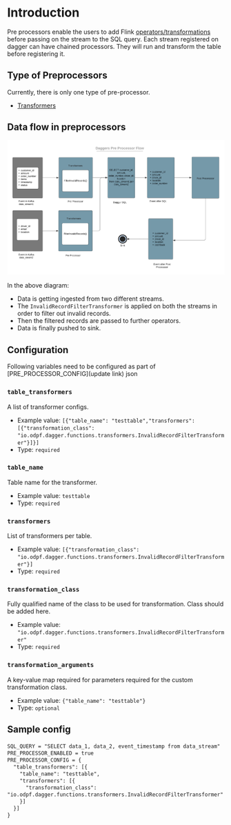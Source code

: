# Introduction
Pre processors enable the users to add Flink [operators/transformations](https://ci.apache.org/projects/flink/flink-docs-release-1.9/dev/stream/operators) before passing on the stream to the SQL query. Each stream registered on dagger can have chained processors. They will run and transform the table before registering it.

## Type of Preprocessors
Currently, there is only one type of pre-processor. 
* [Transformers](docs/../../guides/use_transformer.md)

## Data flow in preprocessors

<p align="center">
  <img src="../assets/pre-processor.png" />
</p>

In the above diagram:
* Data is getting ingested from two different streams.
* The `InvalidRecordFilterTransformer` is applied on both the streams in order to filter out invalid records.
* Then the filtered records are passed to further operators.
* Data is finally pushed to sink.
## Configuration

Following variables need to be configured as part of [PRE_PROCESSOR_CONFIG](update link) json

### `table_transformers`

A list of transformer configs.

* Example value: `[{"table_name": "testtable","transformers": [{"transformation_class": "io.odpf.dagger.functions.transformers.InvalidRecordFilterTransformer"}]}]`
* Type: `required`

### `table_name`

Table name for the transformer.

* Example value: `testtable`
* Type: `required`

### `transformers`

List of transformers per table.

* Example value: `[{"transformation_class": "io.odpf.dagger.functions.transformers.InvalidRecordFilterTransformer"}]`
* Type: `required`

### `transformation_class`

Fully qualified name of the class to be used for transformation. Class should be added here.

* Example value: `"io.odpf.dagger.functions.transformers.InvalidRecordFilterTransformer"`
* Type: `required`

### `transformation_arguments`

A key-value map required for parameters required for the custom transformation class.

* Example value: `{"table_name": "testtable"}`
* Type: `optional`

## Sample config
  ```properties
  SQL_QUERY = "SELECT data_1, data_2, event_timestamp from data_stream"
  PRE_PROCESSOR_ENABLED = true
  PRE_PROCESSOR_CONFIG = {
    "table_transformers": [{
      "table_name": "testtable",
      "transformers": [{
        "transformation_class": "io.odpf.dagger.functions.transformers.InvalidRecordFilterTransformer"
      }]
    }]
  }
  ```